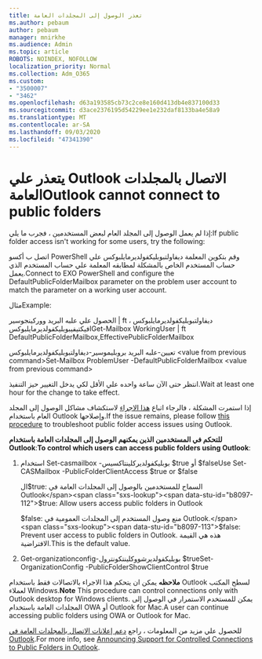 ```yaml
---
title: تعذر الوصول إلى المجلدات العامة
ms.author: pebaum
author: pebaum
manager: mnirkhe
ms.audience: Admin
ms.topic: article
ROBOTS: NOINDEX, NOFOLLOW
localization_priority: Normal
ms.collection: Adm_O365
ms.custom:
- "3500007"
- "3462"
ms.openlocfilehash: d63a193585cb73c2ce8e160d413db4e837100d33
ms.sourcegitcommit: d3ace2376195d54229ee1e232daf8133ba4e58a9
ms.translationtype: MT
ms.contentlocale: ar-SA
ms.lasthandoff: 09/03/2020
ms.locfileid: "47341390"
---
```

# <a name="outlook-cannot-connect-to-public-folders"></a><span data-ttu-id="b8097-102">يتعذر علي Outlook الاتصال بالمجلدات العامة</span><span class="sxs-lookup"><span data-stu-id="b8097-102">Outlook cannot connect to public folders</span></span>

<span data-ttu-id="b8097-103">إذا لم يعمل الوصول إلى المجلد العام لبعض المستخدمين ، فجرب ما يلي:</span><span class="sxs-lookup"><span data-stu-id="b8097-103">If public folder access isn't working for some users, try the following:</span></span>

<span data-ttu-id="b8097-104">اتصل ب أكسو PowerShell وقم بتكوين المعلمة ديفاولتبوبليكفولديرمايلبوكس علي حساب المستخدم الخاص بالمشكلة لمطابقه المعلمة علي حساب المستخدم الذي يعمل.</span><span class="sxs-lookup"><span data-stu-id="b8097-104">Connect to EXO PowerShell and configure the DefaultPublicFolderMailbox parameter on the problem user account to match the parameter on a working user account.</span></span>

<span data-ttu-id="b8097-105">مثال</span><span class="sxs-lookup"><span data-stu-id="b8097-105">Example:</span></span>

<span data-ttu-id="b8097-106">الحصول علي علبه البريد ووركينجوسير | ft ديفاولتبوبليكفولديرمايلبوكس ، افيكتيفيبوبليكفولديرمايلبوكس</span><span class="sxs-lookup"><span data-stu-id="b8097-106">Get-Mailbox WorkingUser | ft DefaultPublicFolderMailbox,EffectivePublicFolderMailbox</span></span>

<span data-ttu-id="b8097-107">تعيين-علبه البريد بروبليموسير-ديفاولتبوبليكفولديرمايلبوكس \<value from previous command></span><span class="sxs-lookup"><span data-stu-id="b8097-107">Set-Mailbox ProblemUser -DefaultPublicFolderMailbox \<value from previous command></span></span>

<span data-ttu-id="b8097-108">انتظر حتى الآن ساعة واحده علي الأقل لكي يدخل التغيير حيز التنفيذ.</span><span class="sxs-lookup"><span data-stu-id="b8097-108">Wait at least one hour for the change to take effect.</span></span>

<span data-ttu-id="b8097-109">إذا استمرت المشكلة ، فالرجاء اتباع [هذا الاجراء](https://aka.ms/pfcte) لاستكشاف مشاكل الوصول إلى المجلد العام باستخدام Outlook وإصلاحها.</span><span class="sxs-lookup"><span data-stu-id="b8097-109">If the issue remains, please follow [this procedure](https://aka.ms/pfcte) to troubleshoot public folder access issues using Outlook.</span></span>
 
<span data-ttu-id="b8097-110">**للتحكم في المستخدمين الذين يمكنهم الوصول إلى المجلدات العامة باستخدام Outlook**:</span><span class="sxs-lookup"><span data-stu-id="b8097-110">**To control which users can access public folders using Outlook**:</span></span>

1.  <span data-ttu-id="b8097-111">استخدام Set-casmailbox <mailboxname> -بوبليكفولديركلينتاكسيس $true أو $false</span><span class="sxs-lookup"><span data-stu-id="b8097-111">Use Set-CASMailbox <mailboxname> -PublicFolderClientAccess $true or $false</span></span>  
      
    <span data-ttu-id="b8097-112">ال$true: السماح للمستخدمين بالوصول إلى المجلدات العامة في Outlook</span><span class="sxs-lookup"><span data-stu-id="b8097-112">$true: Allow users access public folders in Outlook</span></span>  
      
    <span data-ttu-id="b8097-113">$false: منع وصول المستخدم إلى المجلدات العمومية في Outlook.</span><span class="sxs-lookup"><span data-stu-id="b8097-113">$false: Prevent user access to public folders in Outlook.</span></span> <span data-ttu-id="b8097-114">هذه هي القيمة الافتراضية.</span><span class="sxs-lookup"><span data-stu-id="b8097-114">This is the default value.</span></span>  
        
2.  <span data-ttu-id="b8097-115">Get-organizationconfig-بوبليكفولديرشووكلينتكونترول $true</span><span class="sxs-lookup"><span data-stu-id="b8097-115">Set-OrganizationConfig -PublicFolderShowClientControl $true</span></span>   
      
<span data-ttu-id="b8097-116">**ملاحظه** يمكن ان يتحكم هذا الاجراء بالاتصالات فقط باستخدام Outlook لسطح المكتب لعملاء Windows.</span><span class="sxs-lookup"><span data-stu-id="b8097-116">**Note** This procedure can control connections only with Outlook desktop for Windows clients.</span></span> <span data-ttu-id="b8097-117">يمكن للمستخدم الاستمرار في الوصول إلى المجلدات العامة باستخدام OWA أو Outlook for Mac.</span><span class="sxs-lookup"><span data-stu-id="b8097-117">A user can continue accessing public folders using OWA or Outlook for Mac.</span></span>
 
<span data-ttu-id="b8097-118">للحصول علي مزيد من المعلومات ، راجع [دعم إعلانات الاتصال بالمجلدات العامة في Outlook](https://aka.ms/controlpf).</span><span class="sxs-lookup"><span data-stu-id="b8097-118">For more info, see [Announcing Support for Controlled Connections to Public Folders in Outlook](https://aka.ms/controlpf).</span></span>